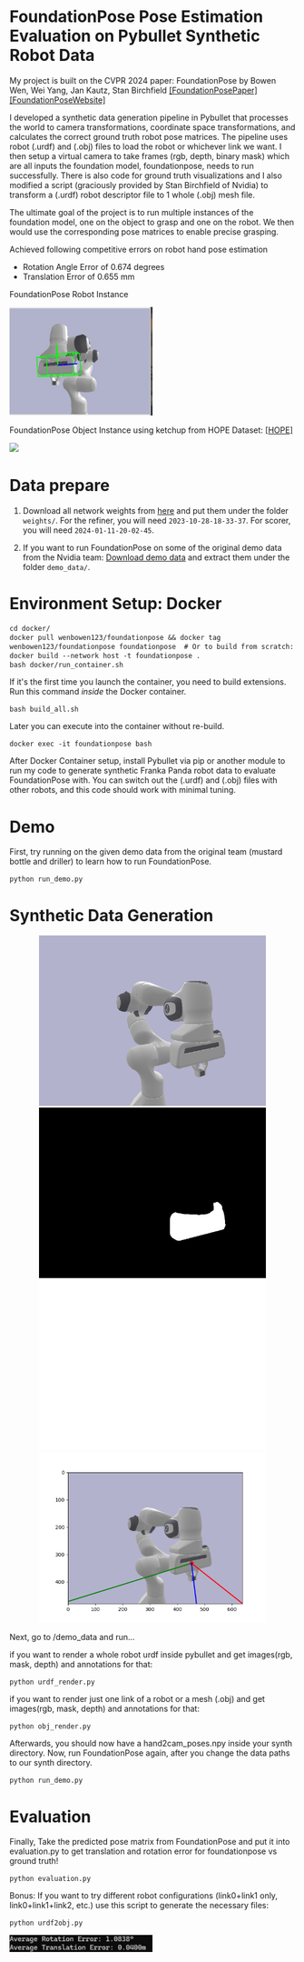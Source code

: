 # FoundationPose Pose Estimation Evaluation on Pybullet Synthetic Robot Data


My project is built on the CVPR 2024 paper: FoundationPose by Bowen Wen, Wei Yang, Jan Kautz, Stan Birchfield
[[FoundationPosePaper]](https://arxiv.org/abs/2312.08344) [[FoundationPoseWebsite]](https://nvlabs.github.io/FoundationPose/)

I developed a synthetic data generation pipeline in Pybullet that processes the world to camera transformations, coordinate space transformations, 
and calculates the correct ground truth robot pose matrices. The pipeline uses robot (.urdf) and (.obj) files to load the robot or whichever link we want.
I then setup a virtual camera to take frames (rgb, depth, binary mask) which are all inputs the foundation model, foundationpose, needs to run successfully.
There is also code for ground truth visualizations and I also modified a script (graciously provided by Stan Birchfield of Nvidia) to 
transform a (.urdf) robot descriptor file to 1 whole (.obj) mesh file.

The ultimate goal of the project is to run multiple instances of the foundation model, one on the object to grasp and one on the robot. We then would use
the corresponding pose matrices to enable precise grasping.

Achieved following competitive errors on robot hand pose estimation
- Rotation Angle Error of 0.674 degrees
- Translation Error of 0.655 mm


FoundationPose Robot Instance

<img src="assets/FposePanda100.gif" width="50%">

FoundationPose Object Instance using ketchup from HOPE Dataset: [[HOPE]](https://github.com/swtyree/hope-dataset)

<img src="assets/fp_ketchup.gif" width="50%">


# Data prepare
1) Download all network weights from [here](https://drive.google.com/drive/folders/1DFezOAD0oD1BblsXVxqDsl8fj0qzB82i?usp=sharing) and put them under the folder `weights/`. For the refiner, you will need `2023-10-28-18-33-37`. For scorer, you will need `2024-01-11-20-02-45`.

1) If you want to run FoundationPose on some of the original demo data from the Nvidia team: [Download demo data](https://drive.google.com/drive/folders/1pRyFmxYXmAnpku7nGRioZaKrVJtIsroP?usp=sharing) and extract them under the folder `demo_data/`. 




# Environment Setup: Docker
  ```
  cd docker/
  docker pull wenbowen123/foundationpose && docker tag wenbowen123/foundationpose foundationpose  # Or to build from scratch: docker build --network host -t foundationpose .
  bash docker/run_container.sh
  ```


If it's the first time you launch the container, you need to build extensions. Run this command *inside* the Docker container.
```
bash build_all.sh
```

Later you can execute into the container without re-build.
```
docker exec -it foundationpose bash
```

After Docker Container setup, install Pybullet via pip or another module to run my code to generate synthetic Franka Panda robot data to evaluate FoundationPose with. You can switch out the (.urdf) and (.obj) files with other robots, and this code should work with minimal tuning.


# Demo

First, try running on the given demo data from the original team (mustard bottle and driller) to learn how to run FoundationPose.

```
python run_demo.py
```

# Synthetic Data Generation

<div style="text-align: center;">
  <img src="/assets/7.png" alt="robotgt" style="width: 400px; height: auto; display: inline-block;">
  <img src="/assets/7m.png" alt="handgt" style="width: 400px; height: auto; display: inline-block;">
  <img src="/assets/7d.png" alt="handgt" style="width: 400px; height: auto; display: inline-block;">
  <img src="/assets/7gt.png" alt="handgt" style="width: 400px; height: auto; display: inline-block;">
</div>



Next, go to /demo_data and run...

if you want to render a whole robot urdf inside pybullet and get images(rgb, mask, depth) and annotations for that:
```
python urdf_render.py
```

if you want to render just one link of a robot or a mesh (.obj) and get images(rgb, mask, depth)  and annotations for that:
```
python obj_render.py
```

Afterwards, you should now have a hand2cam_poses.npy inside your synth directory.
Now, run FoundationPose again, after you change the data paths to our synth directory.
```
python run_demo.py
```

# Evaluation

Finally, Take the predicted pose matrix from FoundationPose and put it into evaluation.py to get translation and rotation error for foundationpose vs ground truth!
```
python evaluation.py
```


Bonus: If you want to try different robot configurations (link0+link1 only, link0+link1+link2, etc.) use this script to generate the necessary files:
```
python urdf2obj.py
```

<img src="assets/error.png" width="50%">